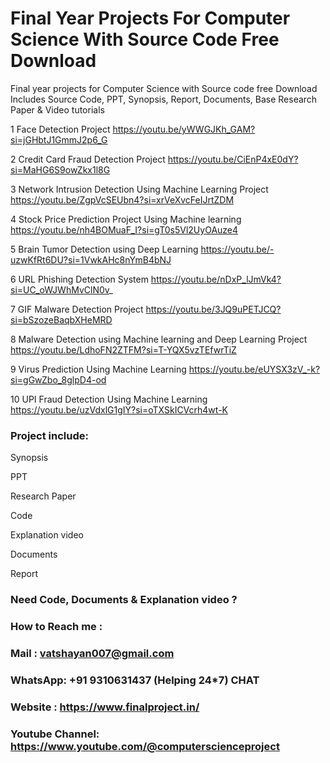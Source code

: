 # Final Year Projects For Computer Science With Source Code Free Download
Final year projects for Computer Science with Source code free Download Includes Source Code, PPT, Synopsis, Report, Documents, Base Research Paper &amp; Video tutorials

1	Face Detection Project	https://youtu.be/yWWGJKh_GAM?si=jGHbtJ1GmmJ2p6_G

2	Credit Card Fraud Detection Project	https://youtu.be/CiEnP4xE0dY?si=MaHG6S9owZkx1l8G

3	Network Intrusion Detection Using Machine Learning Project	https://youtu.be/ZgpVcSEUbn4?si=xrVeXvcFeIJrtZDM

4	Stock Price Prediction Project Using Machine learning	https://youtu.be/nh4BOMuaF_I?si=gT0s5Vl2UyOAuze4

5	Brain Tumor Detection using Deep Learning	https://youtu.be/-uzwKfRt6DU?si=1VwkAHc8nYmB4bNJ

6	URL Phishing Detection System	https://youtu.be/nDxP_lJmVk4?si=UC_oWJWhMvClN0v_

7	GIF Malware Detection Project	https://youtu.be/3JQ9uPETJCQ?si=bSzozeBaqbXHeMRD

8	Malware Detection using Machine learning and Deep Learning Project	https://youtu.be/LdhoFN2ZTFM?si=T-YQX5vzTEfwrTiZ

9	Virus Prediction Using Machine Learning	https://youtu.be/eUYSX3zV_-k?si=gGwZbo_8glpD4-od

10	UPI Fraud Detection Using Machine Learning	https://youtu.be/uzVdxlG1gIY?si=oTXSkICVcrh4wt-K

### Project include:
Synopsis

PPT

Research Paper

Code

Explanation video

Documents

Report

### Need Code, Documents & Explanation video ?
### How to Reach me :
### Mail : vatshayan007@gmail.com
### WhatsApp: +91 9310631437 (Helping 24*7) CHAT
### Website : https://www.finalproject.in/
### Youtube Channel: https://www.youtube.com/@computerscienceproject
